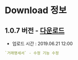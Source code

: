 # Download 정보



## 1.0.7 버전 - [다운로드](DentalLab_1.0.7.zip)

* 업로드 시간 : 2019.06.21 12:00
```yml
`거래명세서` - 수정 기능 수정
```